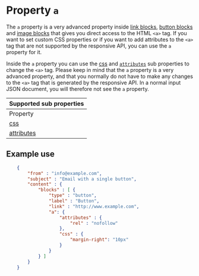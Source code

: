 # Property `a`

The `a` property is a very advanced property inside 
[link blocks](/support/json/block-link), [button blocks](/support/json/block-button) and [image blocks](/support/json/block-image) that gives you
direct access to the HTML ```<a>``` tag. If you want to set custom CSS
properties or if you want to add attributes to the ```<a>``` tag that are not
supported by the responsive API, you can use the `a` property for it.

Inside the `a` property you can use the 
[css](/support/json/property-css) and 
[`attributes`](/support/json/property-attributes) sub 
properties to change the ```<a>``` tag. Please keep in mind that
the `a` property is a very advanced property, and that you normally
do not have to make any changes to the ```<a>``` tag that is generated
by the responsive API. In a normal input JSON document, you will therefore
not see the `a` property.

| Supported sub properties |
| --- |
| Property | Value | Description |
| [css](/support/json/property-css) | _object_ | Add custom css to the a tag |
| [attributes](/support/json/property-attributes) | _object_ | Add custom HTML attributes to the a tag |

## Example use


````json
    {
        "from" : "info@example.com",
        "subject" : "Email with a single button",
        "content" : {
            "blocks" : [ {
                "type" : "button",
                "label" : "Button",
                "link" : "http://www.example.com",
                "a": {
                    "attributes" : {
                        "rel" : "nofollow"
                    },
                    "css" : {
                        "margin-right": "10px"
                    }
                }
            } ]
        }
    }
````

